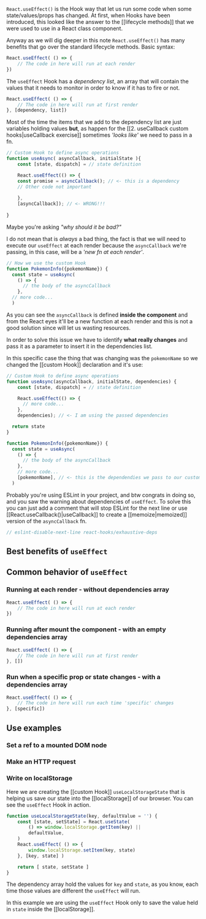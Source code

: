 `React.useEffect()` is the Hook way that let us run some code when some state/values/props has changed. At first, when Hooks have been introduced, this looked like the answer to the [[lifecycle methods]] that we were used to use in a React class component. 

Anyway as we will dig deeper in this note `React.useEffect()` has many benefits that go over the standard lifecycle methods.
Basic syntax:
```js
React.useEffect( () => {
	// The code in here will run at each render
})
```

The `useEffect` Hook has a *dependency list*, an array that will contain the values that it needs to monitor in order to know if it has to fire or not.
```js
React.useEffect( () => {
	// The code in here will run at first render
}, [dependency, list])
```
Most of the time the items that we add to the dependency list are just variables holding values **but**, as happen for the [[2. useCallback custom hooks|useCallback exercise]] sometimes *'looks like'* we need to pass in a fn.
```js
// Custom Hook to define async operations
function useAsync( asyncCallback, initialState ){
	const [state, dispatch] = // state definition

	React.useEffect(() => {
    const promise = asyncCallback(); // <- this is a dependency
    // Other code not important
	 
	}, 
  	[asyncCallback]); // <- WRONG!!!
	
}
```
Maybe you're asking *"why should it be bad?"*

I do not mean that is *always* a bad thing, the fact is that we will need to execute our `useEffect` at each render because the `asyncCallback` we're passing, in this case, will be a *'new fn at each render'*.
```js
// How we use the custom Hook
function PokemonInfo({pokemonName}) {
  const state = useAsync(
    () => {
      // the body of the asyncCallback
    },
  // more code...
  )

```
As you can see the `asyncCallback` is defined **inside the component** and from the React eyes it'll be a new function at each render and this is not a good solution since will let us wasting resources.

In order to solve this issue we have to identify **what really changes** and pass it as a parameter to insert it in the dependencies list.

In this specific case the thing that was changing was the `pokemonName` so we changed the [[custom Hook]] declaration and it's use:
```js
// Custom Hook to define async operations
function useAsync(asyncCallback, initialState, dependencies) {
	const [state, dispatch] = // state definition

	React.useEffect(() => {
      // more code...
    }, 
	dependencies); // <- I am using the passed dependencies

  return state
}

function PokemonInfo({pokemonName}) {
  const state = useAsync(
    () => {
      // the body of the asyncCallback
    },
    // more code...
    [pokemonName], // <- this is the dependendies we pass to our custom Hook
  )
```
Probably you're using ESLint in your project, and btw congrats in doing so, and you saw the warning about dependencies of `useEffect`. To solve this you can just add a comment that will stop ESLint for the next line or use [[React.useCallback()|useCallback]] to create a [[memoize|memoized]] version of the `asyncCallback` fn.
```js
// eslint-disable-next-line react-hooks/exhaustive-deps
```
## Best benefits of `useEffect`
## Common behavior of `useEffect`
### Running at each render - without dependencies array
```js
React.useEffect( () => {
	// The code in here will run at each render
})
```
### Running after mount the component - with an empty dependencies array
```js
React.useEffect( () => {
	// The code in here will run at first render
}, [])
```
### Run when a specific prop or state changes - with a dependencies array
```js
React.useEffect( () => {
	// The code in here will run each time 'specific' changes
}, [specific])
```

## Use examples
### Set a ref to a mounted DOM node
### Make an HTTP request
### Write on localStorage
Here we are creating the [[custom Hook]] `useLocalStorageState` that is helping us save our state into the [[localStorage]] of our browser. You can see the `useEffect` Hook in action.
```js
function useLocalStorageState(key, defaultValue = '') {
    const [state, setState] = React.useState(
        () => window.localStorage.getItem(key) || 
        defaultValue,
    )
    React.useEffect( () => {
        window.localStorage.setItem(key, state)
    }, [key, state] )

    return [ state, setState ]
}
```
The dependency array hold the values for `key` and `state`, as you know, each time those values are different the `useEffect` will run.

In this example we are using the `useEffect` Hook only to save the value held in `state` inside the [[localStorage]].